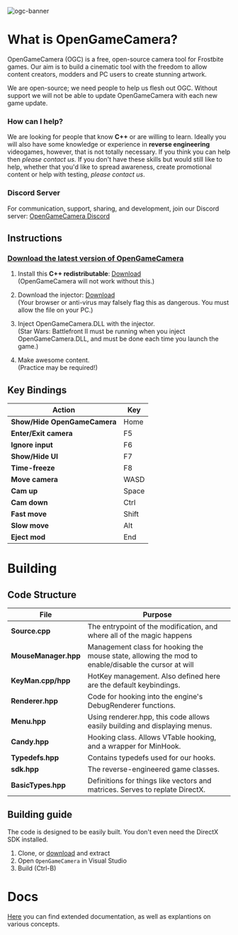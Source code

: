 ![ogc-banner](https://i.ibb.co/NZzWv07/banner.png)

# What is OpenGameCamera?

OpenGameCamera (OGC) is a free, open-source camera tool for Frostbite games. Our aim is to build a cinematic tool with the freedom to allow content creators, modders and PC users to create stunning artwork.

We are open-source; we need people to help us flesh out OGC. Without support we will not be able to update OpenGameCamera with each new game update.

### How can I help?

We are looking for people that know **C++** or are willing to learn. Ideally you will also have some knowledge or experience in **reverse engineering** videogames, however, that is not totally necessary.
If you think you can help then *please contact us.* If you don't have these skills but would still like to help, whether that you'd like to spread awareness, create promotional content or help with testing, *please contact us*.

### Discord Server

For communication, support, sharing, and development, join our Discord server: [OpenGameCamera Discord](https://discord.gg/HZ676Ff)

## Instructions

### [Download the latest version of OpenGameCamera](https://github.com/coltonon/OpenGameCamera/releases)

1. Install this **C++ redistributable**: [Download](https://aka.ms/vs/16/release/vc_redist.x64.exe)  
(OpenGameCamera will not work without this.)

2. Download the injector: [Download](https://cdn.discordapp.com/attachments/548738758053330944/640624916323893297/Injector.exe)  
(Your browser or anti-virus may falsely flag this as dangerous. You must allow the file on your PC.)

3. Inject OpenGameCamera.DLL with the injector.  
(Star Wars: Battlefront II must be running when you inject OpenGameCamera.DLL, and must be done each time you launch the game.)

4. Make awesome content.  
(Practice may be required!)

## Key Bindings

| Action | Key |
| --- | --- |
| **Show/Hide OpenGameCamera** | Home |
| **Enter/Exit camera** | F5 |
| **Ignore input** | F6 |
| **Show/Hide UI** | F7 |
| **Time-freeze** | F8 |
| **Move camera** | WASD |
| **Cam up** | Space |
| **Cam down** | Ctrl |
| **Fast move** | Shift |
| **Slow move** | Alt |
| **Eject mod** | End |

# Building

## Code Structure

| File | Purpose |
| --- | --- |
| **Source.cpp** | The entrypoint of the modification, and where all of the magic happens |
| **MouseManager.hpp** | Management class for hooking the mouse state, allowing the mod to enable/disable the cursor at will |
| **KeyMan.cpp/hpp** | HotKey management.  Also defined here are the default keybindings. |
| **Renderer.hpp** | Code for hooking into the engine's DebugRenderer functions. |
| **Menu.hpp** | Using renderer.hpp, this code allows easily building and displaying menus. |
| **Candy.hpp** | Hooking class.  Allows VTable hooking, and a wrapper for MinHook. |
| **Typedefs.hpp** | Contains typedefs used for our hooks. |
| **sdk.hpp** | The reverse-engineered game classes. |
| **BasicTypes.hpp** | Definitions for things like vectors and matrices.  Serves to replate DirectX. |

## Building guide

The code is designed to be easily built.  You don't even need the DirectX SDK installed.

1. Clone, or [download](https://github.com/coltonon/OpenGameCamera/archive/master.zip) and extract
2. Open `OpenGameCamera` in Visual Studio
3. Build (Ctrl-B)

# Docs

[Here](https://github.com/coltonon/OpenGameCamera/tree/master/Docs) you can find extended documentation, as well as explantions on various concepts.
